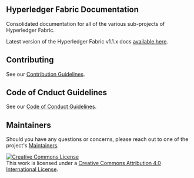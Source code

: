 ## Hyperledger Fabric Documentation

Consolidated documentation for all of the various sub-projects of Hyperledger Fabric.

Latest version of the Hyperledger Fabric v1.1.x docs [available here](http://hyperledger-fabric.readthedocs.io/en/release-1.1/).

## Contributing <a name="contributing"></a>

See our [Contribution Guidelines](../blob/master/CONTRIBUTING.md).

## Code of Cnduct Guidelines <a name="conduct"></a>

See our [Code of Conduct Guidelines](../blob/master/CODE_OF_CONDUCT.md).

## Maintainers <a name="maintainers"></a>

Should you have any questions or concerns, please reach out to one of the project's [Maintainers](../blob/master/MAINTAINERS.md).

<a rel="license" href="http://creativecommons.org/licenses/by/4.0/"><img alt="Creative Commons License" style="border-width:0" src="https://i.creativecommons.org/l/by/4.0/88x31.png" /></a><br />This work is licensed under a <a rel="license" href="http://creativecommons.org/licenses/by/4.0/">Creative Commons Attribution 4.0 International License</a>.
